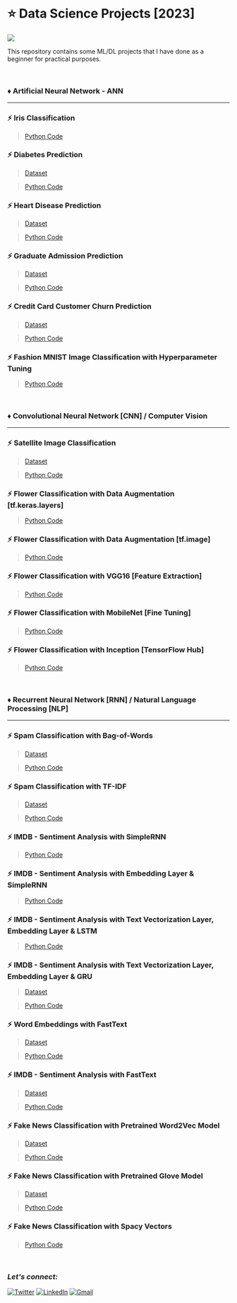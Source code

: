 # :star: Data Science Projects [2023]
![](https://img.shields.io/badge/Tools-Python%20|%20Pandas%20|%20Numpy%20|%20Matplotlib%20|%20Seaborn%20|%20sklearn%20|%20Tensorflow%20|%20Keras%20tuner%20|%20nltk%20|%20gensim%20|%20fasttext%20-eb3471?style=for-the-badge)

This repository contains some ML/DL projects that I have done as a beginner for practical purposes.

<br>

### :diamonds: Artificial Neural Network - ANN
***

### :zap: Iris Classification
> [Python Code](https://github.com/Rohit-Rannavre/Data-Science-2023/blob/main/Beginner%20Data%20Science%20Projects/iris_classification_with_ANN.ipynb)

### :zap: Diabetes Prediction
> [Dataset](https://github.com/Rohit-Rannavre/Data-Science-2023/blob/main/Beginner%20Data%20Science%20Projects/diabetes_dataset.csv)

> [Python Code](https://github.com/Rohit-Rannavre/Data-Science-2023/blob/main/Beginner%20Data%20Science%20Projects/diabetes_prediction_with_ANN_1.ipynb)

### :zap: Heart Disease Prediction
> [Dataset](https://github.com/Rohit-Rannavre/Data-Science-2023/blob/main/Beginner%20Data%20Science%20Projects/heart_disease_dataset.csv)

> [Python Code](https://github.com/Rohit-Rannavre/Data-Science-2023/blob/main/Beginner%20Data%20Science%20Projects/heart_disease_prediction_with_ANN.ipynb)

### :zap: Graduate Admission Prediction
> [Dataset](https://github.com/Rohit-Rannavre/Data-Science-2023/blob/main/Beginner%20Data%20Science%20Projects/graduate_admission_dataset.csv)

> [Python Code](https://github.com/Rohit-Rannavre/Data-Science-2023/blob/main/Beginner%20Data%20Science%20Projects/graduate_admission_prediction.ipynb)

### :zap: Credit Card Customer Churn Prediction
> [Dataset](https://raw.githubusercontent.com/Rohit-Rannavre/Data-Science-2023/main/Beginner%20Data%20Science%20Projects/credit_card_customer_churn_dataset.csv)

> [Python Code](https://github.com/Rohit-Rannavre/Data-Science-2023/blob/main/Beginner%20Data%20Science%20Projects/credit_card_customer_churn_prediction_with_ANN.ipynb)

### :zap: Fashion MNIST Image Classification with Hyperparameter Tuning
> [Python Code](https://github.com/Rohit-Rannavre/Data-Science-2023/blob/main/Beginner%20Data%20Science%20Projects/fashion_mnist_image_classification_with_ANN.ipynb)

<br>

### :diamonds: Convolutional Neural Network [CNN] / Computer Vision
***

### :zap: Satellite Image Classification
> [Dataset](https://github.com/Rohit-Rannavre/Data-Science-2023/blob/main/Beginner%20Data%20Science%20Projects/satellite-image-classification-dataset.zip)

> [Python Code](https://github.com/Rohit-Rannavre/Data-Science-2023/blob/main/Beginner%20Data%20Science%20Projects/satellite_image_classification_with_CNN_data_aug.ipynb)

### :zap: Flower Classification with Data Augmentation [tf.keras.layers]
> [Python Code](https://github.com/Rohit-Rannavre/Data-Science-2023/blob/main/Beginner%20Data%20Science%20Projects/flower_classification_with_tf_keras_layers.ipynb)

### :zap: Flower Classification with Data Augmentation [tf.image]
> [Python Code](https://github.com/Rohit-Rannavre/Data-Science-2023/blob/main/Beginner%20Data%20Science%20Projects/flower_classification_with_tf_image.ipynb)

### :zap: Flower Classification with VGG16 [Feature Extraction]
> [Python Code](https://github.com/Rohit-Rannavre/Data-Science-2023/blob/main/Beginner%20Data%20Science%20Projects/flower_classification_with_VGG16_(feature_extraction).ipynb)

### :zap: Flower Classification with MobileNet [Fine Tuning]
> [Python Code](https://github.com/Rohit-Rannavre/Data-Science-2023/blob/main/Beginner%20Data%20Science%20Projects/flower_classification_with_mobilenet_(fine_tuning).ipynb)

### :zap: Flower Classification with Inception [TensorFlow Hub]
> [Python Code](https://github.com/Rohit-Rannavre/Data-Science-2023/blob/main/Beginner%20Data%20Science%20Projects/flower_classification_with_inception_(tensorflow_hub).ipynb)

<br>

### :diamonds: Recurrent Neural Network [RNN] / Natural Language Processing [NLP]
***

### :zap: Spam Classification with Bag-of-Words
> [Dataset](https://github.com/Rohit-Rannavre/Data-Science-2023/blob/main/Beginner%20Data%20Science%20Projects/spam_dataset.csv)

> [Python Code](https://github.com/Rohit-Rannavre/Data-Science-2023/blob/main/Beginner%20Data%20Science%20Projects/spam_classification_with_BOW.ipynb)

### :zap: Spam Classification with TF-IDF
> [Dataset](https://github.com/Rohit-Rannavre/Data-Science-2023/blob/main/Beginner%20Data%20Science%20Projects/spam_dataset.csv)

> [Python Code](https://github.com/Rohit-Rannavre/Data-Science-2023/blob/main/Beginner%20Data%20Science%20Projects/spam_classification_with_tfidf.ipynb)

### :zap: IMDB - Sentiment Analysis with SimpleRNN
> [Python Code](https://github.com/Rohit-Rannavre/Data-Science-2023/blob/main/Beginner%20Data%20Science%20Projects/imdb_sentiment_analysis_with_integer_encoding.ipynb)

### :zap: IMDB - Sentiment Analysis with Embedding Layer & SimpleRNN
> [Python Code](https://github.com/Rohit-Rannavre/Data-Science-2023/blob/main/Beginner%20Data%20Science%20Projects/imdb_sentiment_analysis_with_embedding_layer.ipynb)

### :zap: IMDB - Sentiment Analysis with Text Vectorization Layer, Embedding Layer & LSTM
> [Python Code](https://github.com/Rohit-Rannavre/Data-Science-2023/blob/main/Beginner%20Data%20Science%20Projects/imdb_sentiment_analysis_with_TextVectorizationLayer_LSTM_tfds.ipynb)

### :zap: IMDB - Sentiment Analysis with Text Vectorization Layer, Embedding Layer & GRU
> [Dataset](https://github.com/Rohit-Rannavre/Data-Science-2023/blob/main/Beginner%20Data%20Science%20Projects/imdb_reviews_sentiment_analysis.csv)
 
> [Python Code](https://github.com/Rohit-Rannavre/Data-Science-2023/blob/main/Beginner%20Data%20Science%20Projects/imdb_sentiment_analysis_with_TextVectorizationLayer__GRU_CSV.ipynb)

### :zap: Word Embeddings with FastText
> [Dataset](https://raw.githubusercontent.com/Rohit-Rannavre/Data-Science-2023/main/Beginner%20Data%20Science%20Projects/imdb_dataset.csv)
 
> [Python Code](https://github.com/Rohit-Rannavre/Data-Science-2023/blob/main/Beginner%20Data%20Science%20Projects/learning_word_embeddings_with_fasttext.ipynb)

### :zap: IMDB - Sentiment Analysis with FastText
> [Dataset](https://raw.githubusercontent.com/Rohit-Rannavre/Data-Science-2023/main/Beginner%20Data%20Science%20Projects/imdb_dataset.csv)
 
> [Python Code](https://github.com/Rohit-Rannavre/Data-Science-2023/blob/main/Beginner%20Data%20Science%20Projects/IMDB_sentiment_analysis_with_fasttext.ipynb)

### :zap: Fake News Classification with Pretrained Word2Vec Model
> [Dataset](https://raw.githubusercontent.com/Rohit-Rannavre/Data-Science-2023/main/Beginner%20Data%20Science%20Projects/fake_real_news_dataset.csv)

> [Python Code](https://github.com/Rohit-Rannavre/Data-Science-2023/blob/main/Beginner%20Data%20Science%20Projects/news_classification_with_word2vec_pretrained_model_gensim.ipynb)

### :zap: Fake News Classification with Pretrained Glove Model
> [Dataset](https://raw.githubusercontent.com/Rohit-Rannavre/Data-Science-2023/main/Beginner%20Data%20Science%20Projects/fake_real_news_dataset.csv)

> [Python Code](https://github.com/Rohit-Rannavre/Data-Science-2023/blob/main/Beginner%20Data%20Science%20Projects/news_classification_with_glove_pretrained_model_gensim.ipynb)

### :zap: Fake News Classification with Spacy Vectors
> [Python Code](https://github.com/Rohit-Rannavre/Data-Science-2023/blob/main/Beginner%20Data%20Science%20Projects/fake_news_classification_with_spacy_vectors.ipynb)

<br>

### ***Let's connect:*** 
[![Twitter](https://img.shields.io/badge/Twitter-%231DA1F2.svg?style=for-the-badge&logo=Twitter&logoColor=white)](https://twitter.com/Phylorohitics) 
[![LinkedIn](https://img.shields.io/badge/linkedin-%230077B5.svg?style=for-the-badge&logo=linkedin&logoColor=white)](https://www.linkedin.com/in/rohit-rannavre) 
[![Gmail](https://img.shields.io/badge/Gmail-D14836?style=for-the-badge&logo=gmail&logoColor=white)](mailto:rohit.rannavre@gmail.com)
